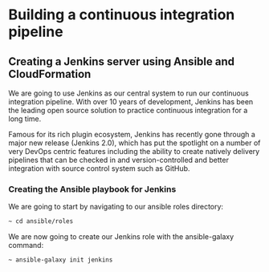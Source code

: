 # Building a continuous integration pipeline

## Creating a Jenkins server using Ansible and CloudFormation

We are going to use Jenkins as our central system to run our continuous integration pipeline. With over 10 years of development, Jenkins has been the leading open source solution to practice continuous integration for a long time. 

Famous for its rich plugin ecosystem, Jenkins has recently gone through a major new release (Jenkins 2.0), which has put the spotlight on a number of very DevOps centric features including the ability to create natively delivery pipelines that can be checked in and version-controlled and better integration with source control system such as GitHub. 

### Creating the Ansible playbook for Jenkins
We are going to start by navigating to our ansible roles directory:

```sh
~ cd ansible/roles
```

We are now going to create our Jenkins role with the ansible-galaxy command:

```sh
~ ansible-galaxy init jenkins
```

